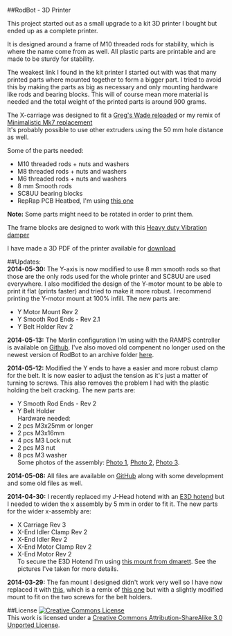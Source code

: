 ##RodBot - 3D Printer  

This project started out as a small upgrade to a kit 3D printer I bought but ended up as a complete printer.  

It is designed around a frame of M10 threaded rods for stability, which is where the name come from as well. All plastic parts are printable and are made to be sturdy for stability.  

The weakest link I found in the kit printer I started out with was that many printed parts where mounted together to form a bigger part. I tried to avoid this by making the parts as big as necessary and only mounting hardware like rods and bearing blocks. This will of course mean more material is needed and the total weight of the printed parts is around 900 grams.  

The X-carriage was designed to fit a [Greg's Wade reloaded](http://www.thingiverse.com/thing:18379) or my remix of [Minimalistic Mk7 replacement](http://www.thingiverse.com/thing:251112)  
It's probably possible to use other extruders using the 50 mm hole distance as well.  

Some of the parts needed:  
* M10 threaded rods + nuts and washers  
* M8 threaded rods + nuts and washers  
* M6 threaded rods + nuts and washers  
* 8 mm Smooth rods  
* SC8UU bearing blocks  
* RepRap PCB Heatbed, I'm using [this one](http://reprap.me/heatbed/mk2-231.html)  

**Note:** Some parts might need to be rotated in order to print them.  

The frame blocks are designed to work with this [Heavy duty Vibration damper](http://www.thingiverse.com/thing:94279 )  

I have made a 3D PDF of the printer available for [download](https://github.com/hampussandberg/RodBot-3D-Printer/raw/master/Renderings%20-%20Images/RodBot%20Assembly%20Rev%203.PDF)  

##Updates:  
**2014-05-30:** The Y-axis is now modified to use 8 mm smooth rods so that those are the only rods used for the whole printer and SC8UU are used everywhere. I also modifided the design of the Y-motor mount to be able to print it flat (prints faster) and tried to make it more robust. I recommend printing the Y-motor mount at 100% infill. The new parts are:  
- Y Motor Mount Rev 2  
- Y Smooth Rod Ends - Rev 2.1  
- Y Belt Holder Rev 2  

**2014-05-13:** The Marlin configuration I'm using with the RAMPS controller is available on [Github](https://github.com/hampussandberg/RodBot-Marlin-Ramps). I've also moved old compenent no longer used on the newest version of RodBot to an archive folder [here](https://github.com/hampussandberg/RodBot-3D-Printer/tree/master/Archive).    

**2014-05-12:** Modified the Y ends to have a easier and more robust clamp for the belt. It is now easier to adjust the tension as it's just a matter of turning to screws. This also removes the problem I had with the plastic holding the belt cracking. The new parts are:  
- Y Smooth Rod Ends - Rev 2  
- Y Belt Holder  
Hardware needed:  
- 2 pcs M3x25mm or longer  
- 2 pcs M3x16mm  
- 4 pcs M3 Lock nut  
- 2 pcs M3 nut  
- 8 pcs M3 washer  
Some photos of the assembly: [Photo 1](https://raw.githubusercontent.com/hampussandberg/RodBot/master/Renderings%20-%20Images/Photo%202014-05-12%2023%2004%2008.jpg), [Photo 2](https://raw.githubusercontent.com/hampussandberg/RodBot/master/Renderings%20-%20Images/Photo%202014-05-12%2023%2003%2046.jpg), [Photo 3](https://raw.githubusercontent.com/hampussandberg/RodBot/master/Renderings%20-%20Images/Photo%202014-05-12%2023%2003%2052.jpg).  

**2014-05-08:** All files are available on [GitHub](https://github.com/hampussandberg/RodBot-3D-Printer) along with some development and some old files as well.  

**2014-04-30:** I recently replaced my J-Head hotend with an [E3D hotend](http://e3d-online.com/) but I needed to widen the x assembly by 5 mm in order to fit it. The new parts for the wider x-assembly are:  
- X Carriage Rev 3  
- X-End Idler Clamp Rev 2  
- X-End Idler Rev 2  
- X-End Motor Clamp Rev 2  
- X-End Motor Rev 2  
To secure the E3D Hotend I'm using [this mount from dmarett](http://www.thingiverse.com/thing:220811). See the pictures I've taken for more details.

**2014-03-29:** The fan mount I designed didn't work very well so I have now replaced it with [this](http://www.thingiverse.com/thing:283862), which is a remix of [this one](http://www.thingiverse.com/thing:30721) but with a slightly modified mount to fit on the two screws for the belt holders.

##License
<a rel="license" href="http://creativecommons.org/licenses/by-sa/3.0/"><img alt="Creative Commons License" style="border-width:0" src="http://i.creativecommons.org/l/by-sa/3.0/88x31.png" /></a><br />This work is licensed under a <a rel="license" href="http://creativecommons.org/licenses/by-sa/3.0/">Creative Commons Attribution-ShareAlike 3.0 Unported License</a>.
